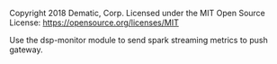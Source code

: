 Copyright 2018 Dematic, Corp.
Licensed under the MIT Open Source License: https://opensource.org/licenses/MIT


Use the dsp-monitor module to send spark streaming metrics to push gateway.